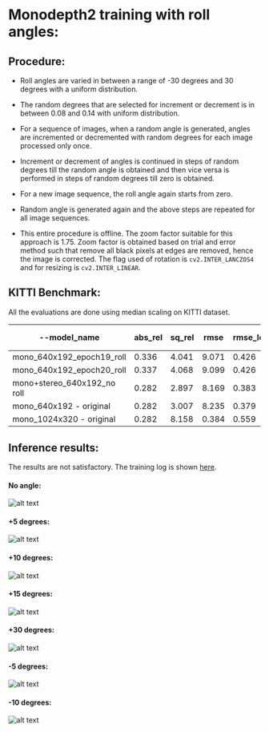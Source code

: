 
# Monodepth2 training with roll angles:

## Procedure:

- Roll angles are varied in between a range of -30 degrees and 30 degrees with a uniform distribution.

- The random degrees that are selected for increment or decrement is in between 0.08 and 0.14 with uniform distribution.

- For a sequence of images, when a random angle is generated, angles are incremented or decremented with random degrees for each image processed only once.

- Increment or decrement of angles is continued in steps of random degrees till the random angle is obtained and then vice versa is performed in steps of random degrees till zero is obtained.

- For a new image sequence, the roll angle again starts from zero.

- Random angle is generated again and the above steps are repeated for all image sequences.

- This entire procedure is offline. The zoom factor suitable for this approach is 1.75. Zoom factor is obtained based on trial and error method such that remove all black pixels at edges are removed, hence the image is corrected. The flag used of rotation is `cv2.INTER_LANCZOS4` and for resizing is `cv2.INTER_LINEAR`.

## KITTI Benchmark:

All the evaluations are done using median scaling on KITTI dataset.


| --model_name | abs_rel | sq_rel | rmse | rmse_log | delta<1.25 (a1)| delta<1.25<sup>2</sup> (a2) | delta<1.25<sup>3</sup> (a3) |
| --- | --- | --- | --- | --- | --- | --- | --- |
| mono_640x192_epoch19_roll   | 0.336 | 4.041 | 9.071 | 0.426 | 0.487 | 0.748 | 0.875 |
| mono_640x192_epoch20_roll   | 0.337 | 4.068 | 9.099 | 0.426 | 0.490 | 0.747 | 0.873 |
| mono+stereo_640x192_no roll | 0.282 | 2.897 | 8.169 | 0.383 | 0.557 | 0.801 | 0.906 |
| mono_640x192 - original     | 0.282 | 3.007 | 8.235 | 0.379 | 0.565 | 0.806 | 0.908 |
| mono_1024x320 - original    | 0.282 | 8.158 | 0.384 | 0.559 | 0.487 | 0.800 | 0.906 |



## Inference results:

The results are not satisfactory. The training log is shown [here](https://github.com/shyam573/Training-mono_roll/blob/master/train_log.md).


#### No angle:

![alt text](images/out_image_angle_0.jpg)

#### +5 degrees:

![alt text](images/out_image_angle_5.jpg)

#### +10 degrees:

![alt text](images/out_image_angle_10.jpg)

#### +15 degrees:

![alt text](images/out_image_angle_15.jpg)


#### +30 degrees:

![alt text](images/out_image_angle_30.jpg)


#### -5 degrees:

![alt text](images/out_image_angle_-5.jpg)


#### -10 degrees:

![alt text](images/out_image_angle_-10.jpg)

